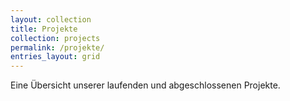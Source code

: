 ```yaml
---
layout: collection
title: Projekte
collection: projects
permalink: /projekte/
entries_layout: grid
---
```


Eine Übersicht unserer laufenden und abgeschlossenen Projekte.


